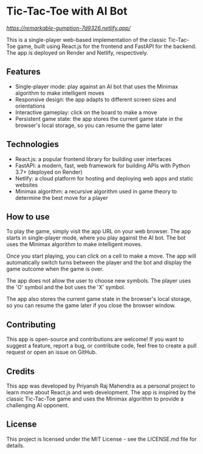 # Tic-Tac-Toe with AI Bot 

*https://remarkable-gumption-7d9326.netlify.app/*

This is a single-player web-based implementation of the classic Tic-Tac-Toe game, built using React.js for the frontend and FastAPI for the backend. The app is deployed on Render and Netlify, respectively.

## Features

- Single-player mode: play against an AI bot that uses the Minimax algorithm to make intelligent moves
- Responsive design: the app adapts to different screen sizes and orientations
- Interactive gameplay: click on the board to make a move
- Persistent game state: the app stores the current game state in the browser's local storage, so you can resume the game later

## Technologies

- React.js: a popular frontend library for building user interfaces
- FastAPI: a modern, fast, web framework for building APIs with Python 3.7+ (deployed on Render)
- Netlify: a cloud platform for hosting and deploying web apps and static websites
- Minimax algorithm: a recursive algorithm used in game theory to determine the best move for a player

## How to use

To play the game, simply visit the app URL on your web browser. The app starts in single-player mode, where you play against the AI bot. The bot uses the Minimax algorithm to make intelligent moves.

Once you start playing, you can click on a cell to make a move. The app will automatically switch turns between the player and the bot and display the game outcome when the game is over.

The app does not allow the user to choose new symbols. The player uses the 'O' symbol and the bot uses the 'X' symbol.

The app also stores the current game state in the browser's local storage, so you can resume the game later if you close the browser window.

## Contributing

This app is open-source and contributions are welcome! If you want to suggest a feature, report a bug, or contribute code, feel free to create a pull request or open an issue on GitHub.

## Credits

This app was developed by Priyansh Raj Mahendra as a personal project to learn more about React.js and web development. The app is inspired by the classic Tic-Tac-Toe game and uses the Minimax algorithm to provide a challenging AI opponent.

## License

This project is licensed under the MIT License - see the LICENSE.md file for details.
